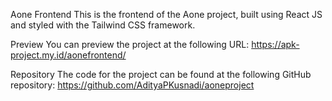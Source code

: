 Aone Frontend
This is the frontend of the Aone project, built using React JS and styled with the Tailwind CSS framework.

Preview
You can preview the project at the following URL: https://apk-project.my.id/aonefrontend/

Repository
The code for the project can be found at the following GitHub repository: https://github.com/AdityaPKusnadi/aoneproject